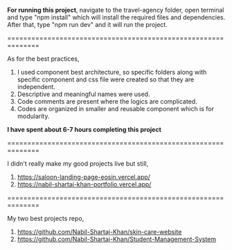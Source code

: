 **For running this project**,
navigate to the travel-agency folder, open terminal and type "npm install" which will install the required files and dependencies. After that, type "npm run dev" and it will run the project.

==============================================================

As for the best practices,

1. I used component best architecture, so specific folders along with specific component and css file were created so that they are independent.
2. Descriptive and meaningful names were used.
3. Code comments are present where the logics are complicated.
4. Codes are organized in smaller and reusable component which is for modularity.

**I have spent about 6-7 hours completing this project**

==============================================================

I didn't really make my good projects live but still,

1. https://saloon-landing-page-eosin.vercel.app/
2. https://nabil-shartaj-khan-portfolio.vercel.app/

==============================================================

My two best projects repo,

1. https://github.com/Nabil-Shartaj-Khan/skin-care-website
2. https://github.com/Nabil-Shartaj-Khan/Student-Management-System
